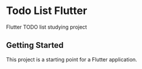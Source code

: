 # Todo List Flutter

Flutter TODO list studying project

## Getting Started

This project is a starting point for a Flutter application.

